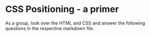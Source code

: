 # CSS Positioning - a primer

As a group, look over the HTML and CSS and answer the following questions in the respective markdown file.

